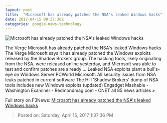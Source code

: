 ```yaml
---
layout: post
title:  "Microsoft has already patched the NSA's leaked Windows hacks"
date: 2017-04-15 08:37:36Z
categories: google-news-technology
---
```


![Microsoft has already patched the NSA's leaked Windows hacks](https://cdn0.vox-cdn.com/thumbor/1XZ2PIpscM5mmqol9UUuqjdwSz0=/0x47:765x477/1600x900/cdn0.vox-cdn.com/uploads/chorus_image/image/54271743/windowsbluestock.0.jpg)

The Verge Microsoft has already patched the NSA's leaked Windows hacks The Verge Microsoft says it has already patched the Windows exploits released by the Shadow Brokers group. The hacking tools, likely originating from the NSA, were released online yesterday, and Microsoft was able to test and confirm patches are already ... Leaked NSA exploits plant a bull's-eye on Windows Server PCWorld Microsoft: All security issues from NSA leaks patched in current software The Hill 'Shadow Brokers' dump of NSA tools includes new Windows exploits (updated) Engadget Mashable - Washington Examiner - Redmondmag.com - CNET all 85 news articles »


Full story on F3News: [Microsoft has already patched the NSA's leaked Windows hacks](http://www.f3nws.com/n/THAeCH)

> Posted on: Saturday, April 15, 2017 1:37:36 PM
